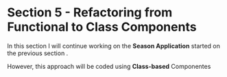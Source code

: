 # Section 5 - Refactoring from Functional to Class Components

In this section I will continue working on the **Season Application** started on the previous section .

However, this approach will be coded using **Class-based** Componentes